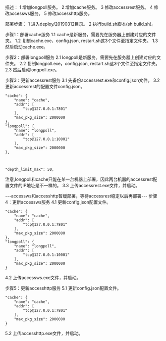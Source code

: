 描述：
1 增加longpoll服务。
2 增加cache服务。
3 修改accessrest服务。
4 修改accessws服务。
5 修改accesshttp服务。

部署步骤：
1 进入deploy/20190312目录。
2 执行build.sh脚本(sh build.sh)。

步骤1：部署cache服务
1.1 cache是新服务，需要先在服务器上创建对应的文件夹。
1.2 复制cache.exe，config.json, restart.sh这3个文件至指定文件夹。
1.3 然后启动cache.exe。


步骤2：部署longpoll服务
2.1 longpoll是新服务，需要先在服务器上创建对应的文件夹。
2.2 复制longpoll.exe，config.json, restart.sh这3个文件至指定文件夹。
2.3 然后启动longpoll.exe。


步骤3：更新accessrest服务
3.1 先备份accessrest.exe和config.json文件。
3.2 更新accessrest的配置文件config.json。
```
"cache": {
    "name": "cache",
    "addr": [
        "tcp@127.0.0.1:7801"
    ],
    "max_pkg_size": 2000000
},
"longpoll": {
    "name": "longpoll",
    "addr": [
        "tcp@127.0.0.1:10001"
    ],
    "max_pkg_size": 2000000
},



"depth_limit_max": 50,
```
注意,longpoll和cache只能在某一台机器上部署，因此两台机器的accessrest配置文件的IP地址是不一样的。
3.3 上传accessrest.exe文件，并启动。

---accessws和accesshttp暂缓部署，等待accessrest稳定以后再部署---
步骤4：更新accessws服务
4.1 更新config.json配置文件。
```
"cache": {
    "name": "cache",
    "addr": [
        "tcp@127.0.0.1:7801"
    ],
    "max_pkg_size": 2000000
},
"longpoll": {
    "name": "longpoll",
    "addr": [
        "tcp@127.0.0.1:10001"
    ],
    "max_pkg_size": 2000000
}
```
4.2 上传accessws.exe文件，并启动。


步骤5：更新accesshttp服务
5.1 更新config.json配置文件。
```
"cache": {
    "name": "cache",
    "addr": [
        "tcp@127.0.0.1:7801"
    ],
    "max_pkg_size": 2000000
}
```
5.2 上传accesshttp.exe文件，并启动。
